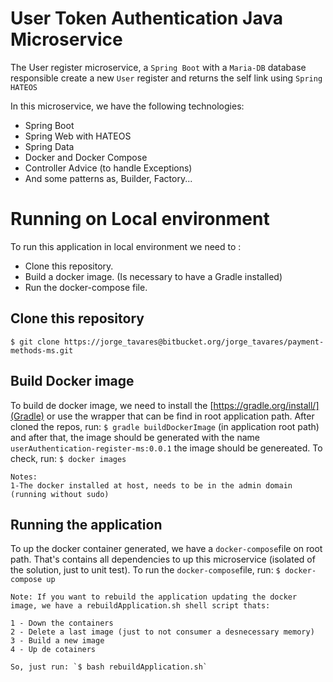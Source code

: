 # User Token Authentication Java Microservice

The User register microservice, a `Spring Boot` with a `Maria-DB` database responsible create a new `User` register and returns the self link using `Spring HATEOS`

In this microservice, we have the following technologies:

 - Spring Boot
 - Spring Web with HATEOS
 - Spring Data
 - Docker and Docker Compose
 - Controller Advice (to handle Exceptions)
 - And some patterns as, Builder, Factory...

# Running on Local environment

To run this application in local environment we need to :

 * Clone this repository.
 * Build a docker image. (Is necessary to have a Gradle installed)
 * Run the docker-compose file.
 

## Clone this repository

`$ git clone https://jorge_tavares@bitbucket.org/jorge_tavares/payment-methods-ms.git`

## Build Docker image

To build de docker image, we need to install the [https://gradle.org/install/](Gradle) or use the wrapper that can be find in root application path. After cloned the repos, run: `$ gradle buildDockerImage` (in application root path) and after that, the image should be generated with the name  `userAuthentication-register-ms:0.0.1`
the image should be genereated. To check, run: `$ docker images` 

	Notes: 
	1-The docker installed at host, needs to be in the admin domain (running without sudo)
	
## Running the application

To up the docker container generated, we have a `docker-compose`file on root path. That's contains all dependencies to up this microservice (isolated of the solution, just to unit test). To run the `docker-compose`file, run: `$ docker-compose up`

	Note: If you want to rebuild the application updating the docker image, we have a rebuildApplication.sh shell script thats:
	
	1 - Down the containers
	2 - Delete a last image (just to not consumer a desnecessary memory)
	3 - Build a new image
	4 - Up de cotainers
	
	So, just run: `$ bash rebuildApplication.sh`




